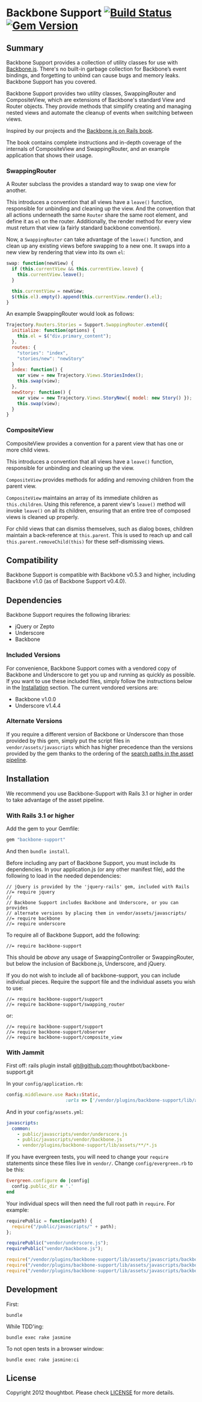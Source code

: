# Backbone Support [![Build Status](https://travis-ci.org/thoughtbot/backbone-support.png?branch=master)](https://travis-ci.org/thoughtbot/backbone-support) [![Gem Version](https://badge.fury.io/rb/backbone-support.png)](https://rubygems.org/gems/backbone-support)

## Summary

Backbone Support provides a collection of utility classes for use with
[Backbone.js][]. There's no built-in garbage collection for Backbone’s event
bindings, and forgetting to unbind can cause bugs and memory leaks. Backbone
Support has you covered.

Backbone Support provides two utility classes, SwappingRouter and
CompositeView, which are extensions of Backbone's standard View and Router
objects. They provide methods that simplify creating and managing nested views
and automate the cleanup of events when switching between views.

Inspired by our projects and the [Backbone.js on Rails book][].

The book contains complete instructions and in-depth coverage of the internals
of CompositeView and SwappingRouter, and an example application that shows
their usage.

### SwappingRouter

A Router subclass the provides a standard way to swap one view for another.

This introduces a convention that all views have a `leave()` function,
responsible for unbinding and cleaning up the view. And the convention that
all actions underneath the same `Router` share the same root element, and
define it as `el` on the router. Additionally, the render method for every
view must return that view (a fairly standard backbone convention).

Now, a `SwappingRouter` can take advantage of the `leave()` function, and
clean up any existing views before swapping to a new one.  It swaps into a new
view by rendering that view into its own `el`:

``` js
swap: function(newView) {
  if (this.currentView && this.currentView.leave) {
    this.currentView.leave();
  }

  this.currentView = newView;
  $(this.el).empty().append(this.currentView.render().el);
}
```

An example SwappingRouter would look as follows:

``` js
Trajectory.Routers.Stories = Support.SwappingRouter.extend({
  initialize: function(options) {
    this.el = $("div.primary_content");
  },
  routes: {
    "stories": "index",
    "stories/new": "newStory"
  }
  index: function() {
    var view = new Trajectory.Views.StoriesIndex();
    this.swap(view);
  },
  newStory: function() {
    var view = new Trajectory.Views.StoryNew({ model: new Story() });
    this.swap(view);
  }
}
```

### CompositeView

CompositeView provides a convention for a parent view that has one or more
child views.

This introduces a convention that all views have a `leave()` function,
responsible for unbinding and cleaning up the view.

`CompositeView` provides methods for adding and removing children from the
parent view.

`CompositeView` maintains an array of its immediate children as
`this.children`. Using this reference, a parent view's `leave()`
method will invoke `leave()` on all its children, ensuring that an entire
tree of composed views is cleaned up properly.

For child views that can dismiss themselves, such as dialog boxes, children
maintain a back-reference at `this.parent`. This is used to reach up and call
`this.parent.removeChild(this)` for these self-dismissing views.

## Compatibility

Backbone Support is compatible with Backbone v0.5.3 and higher, including
Backbone v1.0 (as of Backbone Support v0.4.0).

## Dependencies

Backbone Support requires the following libraries:

* jQuery or Zepto
* Underscore
* Backbone

### Included Versions

For convenience, Backbone Support comes with a vendored copy of Backbone and
Underscore to get you up and running as quickly as possible. If you want to
use these included files, simply follow the instructions below in the
[Installation][] section. The current vendored versions are:

- Backbone v1.0.0
- Underscore v1.4.4

### Alternate Versions

If you require a different version of Backbone or Underscore than those
provided by this gem, simply put the script files in
`vendor/assets/javascripts` which has higher precedence than the versions
provided by the gem thanks to the ordering of the [search paths in the asset
pipeline][].

## Installation

We recommend you use Backbone-Support with Rails 3.1 or higher in order to take
advantage of the asset pipeline.

### With Rails 3.1 or higher

Add the gem to your Gemfile:

``` ruby
gem "backbone-support"
```

And then `bundle install`.

Before including any part of Backbone Support, you must include its
dependencies. In your application.js (or any other manifest file), add the
following to load in the needed dependencies:

    // jQuery is provided by the 'jquery-rails' gem, included with Rails
    //= require jquery
    //
    // Backbone Support includes Backbone and Underscore, or you can provides
    // alternate versions by placing them in vendor/assets/javascripts/
    //= require backbone
    //= require underscore

To require all of Backbone Support, add the following:

    //= require backbone-support

This should be _above_ any usage of SwappingController or SwappingRouter, but
below the inclusion of Backbone.js, Underscore, and jQuery.

If you do not wish to include all of backbone-support, you can include
individual pieces.  Require the support file and the individual assets you
wish to use:

    //= require backbone-support/support
    //= require backbone-support/swapping_router

or:

    //= require backbone-support/support
    //= require backbone-support/observer
    //= require backbone-support/composite_view

### With Jammit

First off:
    rails plugin install git@github.com:thoughtbot/backbone-support.git

In your `config/application.rb`:

``` ruby
config.middleware.use Rack::Static,
                      :urls => ['/vendor/plugins/backbone-support/lib/assets/javascripts']
```

And in your `config/assets.yml`:

``` yaml
javascripts:
  common:
    - public/javascripts/vendor/underscore.js
    - public/javascripts/vendor/backbone.js
    - vendor/plugins/backbone-support/lib/assets/**/*.js
```

If you have evergreen tests, you will need to change your `require` statements
since these files live in `vendor/`. Change `config/evergreen.rb` to be this:

``` ruby
Evergreen.configure do |config|
  config.public_dir = '.'
end
```

Your individual specs will then need the full root path in `require`. For
example:

``` js
requirePublic = function(path) {
  require("/public/javascripts/" + path);
};

requirePublic("vendor/underscore.js");
requirePublic("vendor/backbone.js");

require("/vendor/plugins/backbone-support/lib/assets/javascripts/backbone-support.js");
require("/vendor/plugins/backbone-support/lib/assets/javascripts/backbone-support/composite_view.js");
require("/vendor/plugins/backbone-support/lib/assets/javascripts/backbone-support/swapping_router.js");
```

## Development

First:

    bundle

While TDD'ing:

    bundle exec rake jasmine

To not open tests in a browser window:

    bundle exec rake jasmine:ci

## License

Copyright 2012 thoughtbot. Please check [LICENSE][] for more details.

[Installation]: https://github.com/thoughtbot/backbone-support#installation
[search paths in the asset pipeline]: http://edgeguides.rubyonrails.org/asset_pipeline.html#search-paths
[Backbone.js on Rails book]: https://learn.thoughtbot.com/products/1-backbone-js-on-rails
[Backbone.js]: http://backbonejs.org/
[LICENSE]: https://github.com/thoughtbot/backbone-support/blob/master/LICENSE
